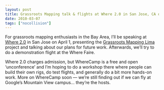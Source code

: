 ```yaml
---
layout: post
title: Grassroots Mapping talk & flights at Where 2.0 in San Jose, CA on April 1
date: 2010-03-07
tags: ["nocollision"]
---
```


For grassroots mapping enthusiasts in the Bay Area, I&#8217;ll be speaking at [Where 2.0](http://en.oreilly.com/where2010/public/schedule/detail/14305) in San Jose on April 1, presenting the [Grassroots Mapping Lima](http://grassrootsmapping.org/tag/lima/) project and talking about our plans for future work. Afterwards, we&#8217;ll try to do a demonstration flight at the Where Faire. 

Where 2.0 charges admission, but WhereCamp is a free and open &#8216;unconference&#8217; and I&#8217;m hoping to do a workshop there where people can build their own rigs, do test flights, and generally do a bit more hands-on work. More on WhereCamp soon &#8212; we&#8217;re still finding out if we can fly at Google&#8217;s Mountain View campus&#8230; they&#8217;re the hosts.